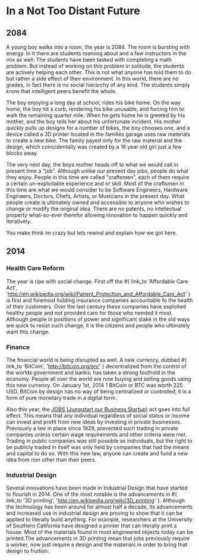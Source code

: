 # In a Not Too Distant Future

## 2084

A young boy walks into a room, the year is 2084. The room is bursting with energy. In it there are students roaming
about and a few instructors in the mix as well. The students have been tasked with completing a math problem. But
instead of working on this problem in solitude, the students are actively helping each other. This is not what anyone
has told them to do but rather a side effect of their environment. In this world, there are no grades, in fact there
is no social hierarchy of any kind. The students simply know that intelligent peers benefit the whole.

The boy enjoying a long day at school, rides his bike home. On the way home, the boy hit a curb, rendering his bike
unusable, and forcing him to walk the remaining quarter mile. When he gets home he is greeted by his mother, and the
boy tells her about his unfortunate incident. His mother quickly pulls up designs for a number of bikes, the boy
chooses one, and a device called a 3D printer located in the families garage uses raw materials to create a new bike.
The family payed only for the raw material and the design, which coincidentally was created by a 16 year old girl
just a few blocks away.


The very next day, the boys mother heads off to what we would call in present time a "job". Although unlike our
present day jobs, people do what they enjoy. People in this time are called "craftsmen", each of them require a
certain un-exploitable experience and or skill. Most of the craftsmen in this time are  what we would consider to be
Software Engineers, Hardware Engineers, Doctors, Chefs, Artists, or Musicians in the present day. What people create
is ultimately owned and accessible to anyone who wishes to change or modify the original idea. There are no patents,
no intellectual property what-so-ever therefor allowing innovation to happen quickly and iteratively.

You make think im crazy but lets rewind and explain how we got here.

## 2014

### Health Care Reform

The year is ripe with social change. First off the #{ link_to 'Affordable Care Act', 'http://en.wikipedia.org/wiki/Patient_Protection_and_Affordable_Care_Act' }
is first and foremost holding insurance companies accountable fo the health of their customers. Over the last century
these companies have exploited healthy people and not provided care for those who needed it most. Although people in
positions of power and significant stake in the old ways are quick to resist such change, it is the citizens and
people who ultimately want this change.

### Finance

The financial world is being disrupted as well. A new currency, dubbed #{ link_to 'BitCoin', 'http://bitcoin.org/en/' }
decentralized from the control of the worlds government and banks; has taken a strong foothold in the economy. People
all over the world are now buying and selling goods using this new currency. On January 1st, 2014 1 BitCoin or BTC was
worth 225 USD. BitCoin by design has no way of being centralized or controlled, it is a form of pure monetary trade in
a digital form.

Also this year, the
[JOBS (Jumpstart our Business Startup)](http://en.wikipedia.org/wiki/Jumpstart_Our_Business_Startups_Act)
act goes into full effect. This means that any individual regardless of social status or income can invest and profit
from new ideas by investing in private businesses. Previously a law in place since 1929, prevented such trading in
private companies unless certain wage requirements and other criteria were met. Trading in public companies was still
possible as individuals, but the right to be publicly traded in itself was only held by companies that had the means
and capital to do so. With this new law, anyone can create and fund a new idea from non other than their peers.

### Industrial Design

Several innovations have been made in Industrial Design that have started to flourish in 2014. One of the most notable
is the advancements in #{ link_to '3D printing', 'http://en.wikipedia.org/wiki/3D_printing' }. Although the technology
has been around for almost half a decade, its advancements and increased use in industrial design are proving to show
that it can be applied to literally build anything. For example, researchers at the University of Southern California
have designed a printer that can literally print a house. Most of the materials found in most engineered objects today
can be printed.The advancements in 3D printing mean that jobs previously require a worker, now just require a design
and the materials in order to bring that design to fruition.
